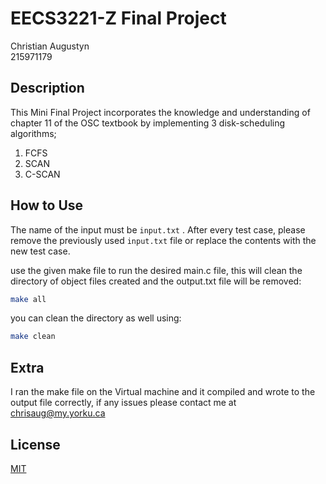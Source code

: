 # EECS3221-Z Final Project

Christian Augustyn\
215971179

## Description
This Mini Final Project incorporates the knowledge and understanding of chapter 11 of the OSC textbook by implementing 3 disk-scheduling algorithms;
1. FCFS
2. SCAN
3. C-SCAN

## How to Use
The name of the input must be ``` input.txt ``` . After every test case, please remove the previously used ```input.txt``` file or replace the contents with the new test case.

use the given make file to run the desired main.c file, this will clean the directory of object files created and the output.txt file will be removed:

```bash
make all
```
you can clean the directory as well using:
```bash
make clean
```
## Extra
I ran the make file on the Virtual machine and it compiled and wrote to the output file correctly, if any issues please contact me at chrisaug@my.yorku.ca
## License
[MIT](https://choosealicense.com/licenses/mit/)